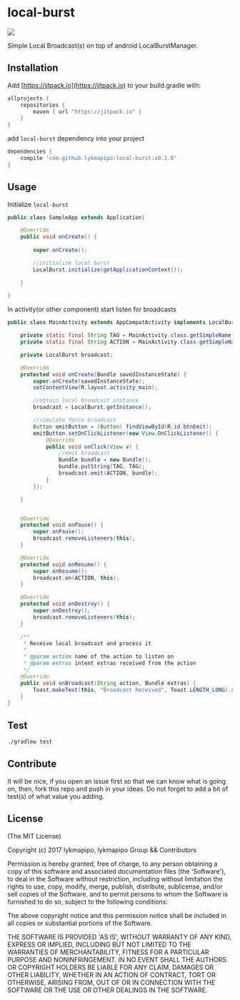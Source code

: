 local-burst
=======================

[![](https://jitpack.io/v/lykmapipo/local-burst.svg)](https://jitpack.io/#lykmapipo/local-burst)


Simple Local Broadcast(s) on top of android LocalBurstManager.

## Installation
Add [https://jitpack.io](https://jitpack.io) to your build.gradle with:
```gradle
allprojects {
    repositories {
        maven { url "https://jitpack.io" }
    }
}
```
add `local-burst` dependency into your project

```gradle
dependencies {
    compile 'com.github.lykmapipo:local-burst:v0.1.0'
}
```

## Usage

Initialize `local-burst`

```java
public class SampleApp extends Application{

    @Override
    public void onCreate() {
        
        super.onCreate();

        //initialize local burst
        LocalBurst.initialize(getApplicationContext());
        
    }

}
```

In activity(or other component) start listen for broadcasts

```java
public class MainActivity extends AppCompatActivity implements LocalBurst.OnBroadcastListener {

    private static final String TAG = MainActivity.class.getSimpleName();
    private static final String ACTION = MainActivity.class.getSimpleName();

    private LocalBurst broadcast;

    @Override
    protected void onCreate(Bundle savedInstanceState) {
        super.onCreate(savedInstanceState);
        setContentView(R.layout.activity_main);

        //obtain local broadcast instance
        broadcast = LocalBurst.getInstance();

        //simulate force broadcast
        Button emitButton = (Button) findViewById(R.id.btnEmit);
        emitButton.setOnClickListener(new View.OnClickListener() {
            @Override
            public void onClick(View v) {
                //emit broadcast
                Bundle bundle = new Bundle();
                bundle.putString(TAG, TAG);
                broadcast.emit(ACTION, bundle);
            }
        });

    }


    @Override
    protected void onPause() {
        super.onPause();
        broadcast.removeListeners(this);
    }

    @Override
    protected void onResume() {
        super.onResume();
        broadcast.on(ACTION, this);
    }

    @Override
    protected void onDestroy() {
        super.onDestroy();
        broadcast.removeListeners(this);
    }

    /**
     * Receive local broadcast and process it
     *
     * @param action name of the action to listen on
     * @param extras intent extras received from the action
     */
    @Override
    public void onBroadcast(String action, Bundle extras) {
        Toast.makeText(this, "Broadcast Received", Toast.LENGTH_LONG).show();
    }
}
```


## Test
```sh
./gradlew test
```

## Contribute
It will be nice, if you open an issue first so that we can know what is going on, then, fork this repo and push in your ideas.
Do not forget to add a bit of test(s) of what value you adding.

## License

(The MIT License)

Copyright (c) 2017 lykmapipo, lykmapipo Group && Contributors

Permission is hereby granted, free of charge, to any person obtaining
a copy of this software and associated documentation files (the
'Software'), to deal in the Software without restriction, including
without limitation the rights to use, copy, modify, merge, publish,
distribute, sublicense, and/or sell copies of the Software, and to
permit persons to whom the Software is furnished to do so, subject to
the following conditions:

The above copyright notice and this permission notice shall be
included in all copies or substantial portions of the Software.

THE SOFTWARE IS PROVIDED 'AS IS', WITHOUT WARRANTY OF ANY KIND,
EXPRESS OR IMPLIED, INCLUDING BUT NOT LIMITED TO THE WARRANTIES OF
MERCHANTABILITY, FITNESS FOR A PARTICULAR PURPOSE AND NONINFRINGEMENT.
IN NO EVENT SHALL THE AUTHORS OR COPYRIGHT HOLDERS BE LIABLE FOR ANY
CLAIM, DAMAGES OR OTHER LIABILITY, WHETHER IN AN ACTION OF CONTRACT,
TORT OR OTHERWISE, ARISING FROM, OUT OF OR IN CONNECTION WITH THE
SOFTWARE OR THE USE OR OTHER DEALINGS IN THE SOFTWARE.
